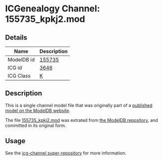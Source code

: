 # ICGenealogy Channel: 155735\_kpkj2.mod

## Details

Name | Description
---- | -----------
ModelDB id | [155735](http://senselab.med.yale.edu/ModelDB/ShowModel.cshtml?model=155735)
ICG id | [3646](http://icg.neurotheory.ox.ac.uk/channels/1/3646)
ICG Class | [K](http://icg.neurotheory.ox.ac.uk/channels/1)

## Description

This is a single channel model file that was originally part of a [published model on the ModelDB website](http://senselab.med.yale.edu/mModelDB/ShowModel.cshtml?model=155735).

The file [155735\_kpkj2.mod](155735_kpkj2.mod) was extrated from [the ModelDB repository](http://senselab.med.yale.edu/ModelDB/ShowModel.cshtml?model=155735), and committed in its original form.

## Usage

See the [icg-channel super-repository](https://github.com/icgenealogy/icg-channels) for more information.